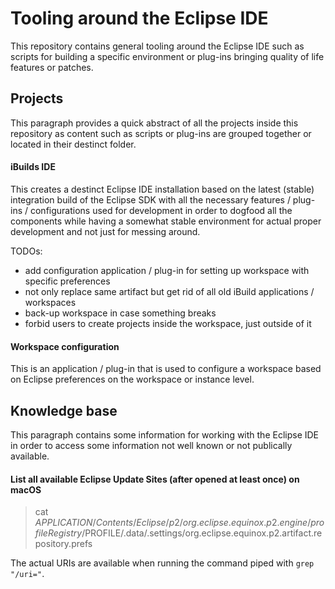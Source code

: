# Tooling around the Eclipse IDE

This repository contains general tooling around the Eclipse IDE such as scripts for building a
specific environment or plug-ins bringing quality of life features or patches.

## Projects

This paragraph provides a quick abstract of all the projects inside this repository as content such
as scripts or plug-ins are grouped together or located in their destinct folder.

#### iBuilds IDE

This creates a destinct Eclipse IDE installation based on the latest (stable) integration build of
the Eclipse SDK with all the necessary features / plug-ins / configurations used for development in
order to dogfood all the components while having a somewhat stable environment for actual proper
development and not just for messing around.

TODOs:
- add configuration application / plug-in for setting up workspace with specific preferences
- not only replace same artifact but get rid of all old iBuild applications / workspaces
- back-up workspace in case something breaks
- forbid users to create projects inside the workspace, just outside of it

#### Workspace configuration

This is an application / plug-in that is used to configure a workspace based on Eclipse preferences
on the workspace or instance level.

## Knowledge base

This paragraph contains some information for working with the Eclipse IDE in order to access some
information not well known or not publically available.

#### List all available Eclipse Update Sites (after opened at least once) on macOS
> cat $APPLICATION/Contents/Eclipse/p2/org.eclipse.equinox.p2.engine/profileRegistry/$PROFILE/.data/.settings/org.eclipse.equinox.p2.artifact.repository.prefs

The actual URIs are available when running the command piped with `grep "/uri="`.
